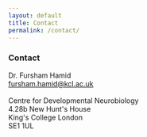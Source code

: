 ```yaml
---
layout: default
title: Contact
permalink: /contact/
---
```



### Contact

Dr. Fursham Hamid  <br>
[fursham.hamid@kcl.ac.uk](mailto:fursham.hamid@kcl.ac.uk) <br>
<br>
Centre for Developmental Neurobiology  
4.28b New Hunt's House  
King's College London  
SE1 1UL  




